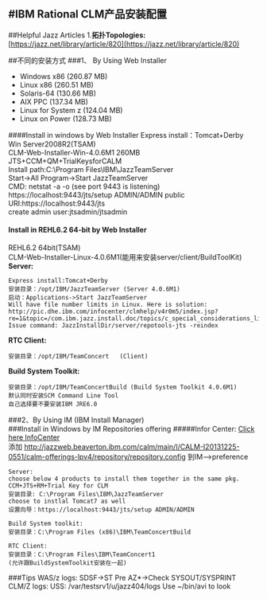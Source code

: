 #IBM Rational CLM产品安装配置
----------
##Helpful Jazz Articles
1.**拓扑Topologies:**  [https://jazz.net/library/article/820](https://jazz.net/library/article/820)

##不同的安装方式
###1、 By Using Web Installer
- Windows x86 (260.87 MB)
- Linux x86 (260.51 MB)
- Solaris-64 (130.66 MB)
- AIX PPC (137.34 MB)
- Linux for System z (124.04 MB)
- Linux on Power (128.73 MB)

####Install in windows by Web Installer
	Express install：Tomcat+Derby  
	Win Server2008R2(TSAM)  
	CLM-Web-Installer-Win-4.0.6M1 260MB  
	JTS+CCM+QM+TrialKeysforCALM  
	Install path:C:\Program Files\IBM\JazzTeamServer  
	Start->All Program->Start JazzTeamServer  
	CMD: netstat -a -o (see port 9443 is listening)   
	https://localhost:9443/jts/setup ADMIN/ADMIN 
	public URI:https://localhost:9443/jts  
	create admin user:jtsadmin/jtsadmin  

#### Install in REHL6.2 64-bit by Web Installer
REHL6.2 64bit(TSAM)  
CLM-Web-Installer-Linux-4.0.6M1(能用来安装server/client/BuildToolKit)   
**Server:**   
	
	Express install:Tomcat+Derby  
	安装目录：/opt/IBM/JazzTeamServer (Server 4.0.6M1)   
	启动：Applications->Start JazzTeamServer 
	Will have file number limits in Linux. Here is solution:  
	http://pic.dhe.ibm.com/infocenter/clmhelp/v4r0m5/index.jsp?re=1&topic=/com.ibm.jazz.install.doc/topics/c_special_considerations_linux.html&scope=null  
	Issue command: JazzInstallDir/server/repotools-jts -reindex  
**RTC Client:**    
	
	安装目录：/opt/IBM/TeamConcert   (Client)  
**Build System Toolkit:**	           
	
	安装目录：/opt/IBM/TeamConcertBuild (Build System Toolkit 4.0.6M1)
	默认同时安装SCM Command Line Tool 
	自己选择要不要安装IBM JRE6.0

###2、By Using IM (IBM Install Manager)    
###Install in Windows by IM Repositories offering
#####Infor Center:   [Click here InfoCenter](http://pic.dhe.ibm.com/infocenter/clmhelp/v3r0m1/index.jsp?topic=%2Fcom.ibm.jazz.install.doc%2Ftopics%2Ft_s_server_installation.html)  
添加 http://jazzweb.beaverton.ibm.com/calm/main/I/CALM-I20131225-0551/calm-offerings-lpv4/repository/repository.config 到IM-->preference

	Server: 
	choose below 4 products to install them together in the same pkg.
	CCM+JTS+RM+Trial Key for CLM
	安装目录: C:\Program Files\IBM\JazzTeamServer
	choose to instlal Tomcat7 as well
	设置向导：https://localhost:9443/jts/setup ADMIN/ADMIN

	Build System toolkit:
	安装目录：C:\Program Files (x86)\IBM\TeamConcertBuild

	RTC Client:
	安装目录：C:\Program Files\IBM\TeamConcert1
	(允许跟BuildSystemToolkit安装在一起)
	 
###Tips
	WAS/z logs: SDSF->ST Pre AZ*->Check SYSOUT/SYSPRINT
	CLM/Z logs: USS: /var/testsrv1/u/jazz404/logs Use ~/bin/avi to look

  